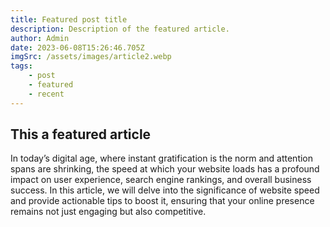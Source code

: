 ```yaml
---
title: Featured post title
description: Description of the featured article.
author: Admin
date: 2023-06-08T15:26:46.705Z
imgSrc: /assets/images/article2.webp
tags:
    - post
    - featured
    - recent
---
```


## This a featured article

In today’s digital age, where instant gratification is the norm and attention spans are shrinking, the speed at which your website loads has a profound impact on user experience, search engine rankings, and overall business success. In this article, we will delve into the significance of website speed and provide actionable tips to boost it, ensuring that your online presence remains not just engaging but also competitive.